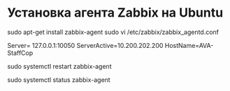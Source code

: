 # Установка агента Zabbix на Ubuntu

sudo apt-get install zabbix-agent
sudo vi /etc/zabbix/zabbix_agentd.conf

Server= 127.0.0.1:10050
ServerActive=10.200.202.200
HostName=AVA-StaffCop

<!-- Перезагрузим службу командой: -->

sudo systemctl restart zabbix-agent

<!-- Посмотрим, запустился ли он. -->

sudo systemctl status zabbix-agent
